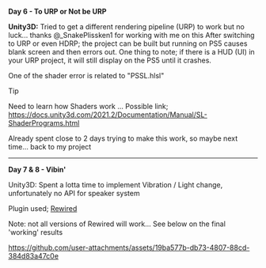 **Day 6 - To URP or Not be URP**

**Unity3D:** Tried to get a different rendering pipeline (URP) to work but no luck... thanks @_SnakePlissken1 for working with me on this
After switching to URP or even HDRP; the project can be built but running on PS5 causes blank screen and then errors out.
One thing to note; if there is a HUD (UI) in your URP project, it will still display on the PS5 until it crashes.

One of the shader error is related to "PSSL.hlsl"

> [!TIP]
> Need to learn how Shaders work ... 
> Possible link; https://docs.unity3d.com/2021.2/Documentation/Manual/SL-ShaderPrograms.html

Already spent close to 2 days trying to make this work, so maybe next time... back to my project

--------------------------------------

**Day 7 & 8 - Vibin'**

Unity3D: Spent a lotta time to implement Vibration / Light change, unfortunately no API for speaker system

Plugin used; [Rewired](https://assetstore.unity.com/packages/tools/utilities/rewired-21676)

Note: not all versions of Rewired will work... See below on the final 'working' results

https://github.com/user-attachments/assets/19ba577b-db73-4807-88cd-384d83a47c0e

